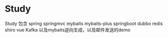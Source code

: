 # Study
Study
包含
spring  springmvc  mybaits   mybaits-plus  springboot  dubbo  redis  shiro vue  Kafka 
以及mybaits逆向生成，以及邮件发送的demo





